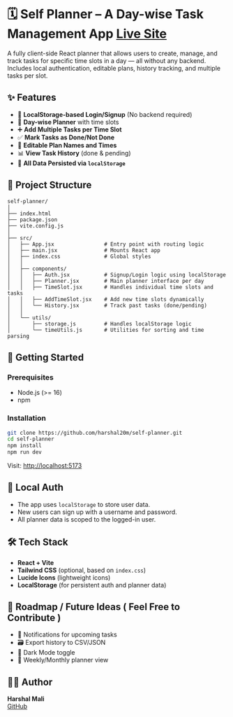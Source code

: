 # 🗓️ Self Planner – A Day-wise Task Management App <a href="https://self-planner-v1.netlify.app/" target="_blank">Live Site</a>




A fully client-side React planner that allows users to create, manage, and track tasks for specific time slots in a day — all without any backend. Includes local authentication, editable plans, history tracking, and multiple tasks per slot.

## ✨ Features

-   🔐 **LocalStorage-based Login/Signup** (No backend required)
-   📅 **Day-wise Planner** with time slots
-   ➕ **Add Multiple Tasks per Time Slot**
-   ✅ **Mark Tasks as Done/Not Done**
-   📝 **Editable Plan Names and Times**
-   📊 **View Task History** (done & pending)
-   💾 **All Data Persisted via `localStorage`**

## 📁 Project Structure

```
self-planner/
│
├── index.html
├── package.json
├── vite.config.js
│
├── src/
│   ├── App.jsx                # Entry point with routing logic
│   ├── main.jsx               # Mounts React app
│   ├── index.css              # Global styles
│   │
│   ├── components/
│   │   ├── Auth.jsx           # Signup/Login logic using localStorage
│   │   ├── Planner.jsx        # Main planner interface per day
│   │   ├── TimeSlot.jsx       # Handles individual time slots and tasks
│   │   ├── AddTimeSlot.jsx    # Add new time slots dynamically
│   │   └── History.jsx        # Track past tasks (done/pending)
│   │
│   └── utils/
│       ├── storage.js         # Handles localStorage logic
│       └── timeUtils.js       # Utilities for sorting and time parsing
```

## 🚀 Getting Started

### Prerequisites

-   Node.js (>= 16)
-   npm

### Installation

```bash
git clone https://github.com/harshal20m/self-planner.git
cd self-planner
npm install
npm run dev
```

Visit: [http://localhost:5173](http://localhost:5173)

## 🔐 Local Auth

-   The app uses `localStorage` to store user data.
-   New users can sign up with a username and password.
-   All planner data is scoped to the logged-in user.

## 🛠️ Tech Stack

-   **React + Vite**
-   **Tailwind CSS** (optional, based on `index.css`)
-   **Lucide Icons** (lightweight icons)
-   **LocalStorage** (for persistent auth and planner data)

## 📌 Roadmap / Future Ideas ( Feel Free to Contribute )

-   🔔 Notifications for upcoming tasks
-   🗃️ Export history to CSV/JSON
-   🌙 Dark Mode toggle
-   📆 Weekly/Monthly planner view

## 🧑‍💻 Author

**Harshal Mali**  
[GitHub](https://github.com/harshal20m)
